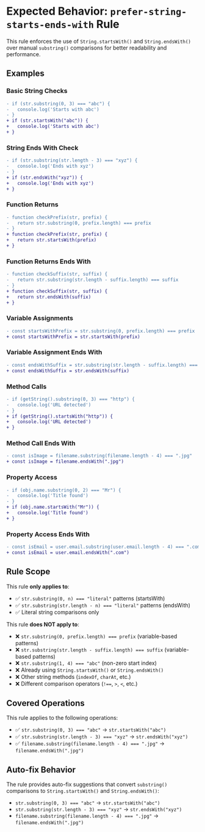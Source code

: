 # Expected Behavior: `prefer-string-starts-ends-with` Rule

This rule enforces the use of `String.startsWith()` and `String.endsWith()` over manual `substring()` comparisons for better readability and performance.

## Examples

### Basic String Checks

```diff
- if (str.substring(0, 3) === "abc") {
-   console.log('Starts with abc')
- }
+ if (str.startsWith("abc")) {
+   console.log('Starts with abc')
+ }
```

### String Ends With Check

```diff
- if (str.substring(str.length - 3) === "xyz") {
-   console.log('Ends with xyz')
- }
+ if (str.endsWith("xyz")) {
+   console.log('Ends with xyz')
+ }
```

### Function Returns

```diff
- function checkPrefix(str, prefix) {
-   return str.substring(0, prefix.length) === prefix
- }
+ function checkPrefix(str, prefix) {
+   return str.startsWith(prefix)
+ }
```

### Function Returns Ends With

```diff
- function checkSuffix(str, suffix) {
-   return str.substring(str.length - suffix.length) === suffix
- }
+ function checkSuffix(str, suffix) {
+   return str.endsWith(suffix)
+ }
```

### Variable Assignments

```diff
- const startsWithPrefix = str.substring(0, prefix.length) === prefix
+ const startsWithPrefix = str.startsWith(prefix)
```

### Variable Assignment Ends With

```diff
- const endsWithSuffix = str.substring(str.length - suffix.length) === suffix
+ const endsWithSuffix = str.endsWith(suffix)
```

### Method Calls

```diff
- if (getString().substring(0, 3) === "http") {
-   console.log('URL detected')
- }
+ if (getString().startsWith("http")) {
+   console.log('URL detected')
+ }
```

### Method Call Ends With

```diff
- const isImage = filename.substring(filename.length - 4) === ".jpg"
+ const isImage = filename.endsWith(".jpg")
```

### Property Access

```diff
- if (obj.name.substring(0, 2) === "Mr") {
-   console.log('Title found')
- }
+ if (obj.name.startsWith("Mr")) {
+   console.log('Title found')
+ }
```

### Property Access Ends With

```diff
- const isEmail = user.email.substring(user.email.length - 4) === ".com"
+ const isEmail = user.email.endsWith(".com")
```

## Rule Scope

This rule **only applies to**:

- ✅ `str.substring(0, n) === "literal"` patterns (startsWith)
- ✅ `str.substring(str.length - n) === "literal"` patterns (endsWith)
- ✅ Literal string comparisons only

This rule **does NOT apply to**:

- ❌ `str.substring(0, prefix.length) === prefix` (variable-based patterns)
- ❌ `str.substring(str.length - suffix.length) === suffix` (variable-based patterns)
- ❌ `str.substring(1, 4) === "abc"` (non-zero start index)
- ❌ Already using `String.startsWith()` or `String.endsWith()`
- ❌ Other string methods (`indexOf`, `charAt`, etc.)
- ❌ Different comparison operators (`!==`, `>`, `<`, etc.)

## Covered Operations

This rule applies to the following operations:

- ✅ `str.substring(0, 3) === "abc"` → `str.startsWith("abc")`
- ✅ `str.substring(str.length - 3) === "xyz"` → `str.endsWith("xyz")`
- ✅ `filename.substring(filename.length - 4) === ".jpg"` → `filename.endsWith(".jpg")`

## Auto-fix Behavior

The rule provides auto-fix suggestions that convert `substring()` comparisons to `String.startsWith()` and `String.endsWith()`:

- `str.substring(0, 3) === "abc"` → `str.startsWith("abc")`
- `str.substring(str.length - 3) === "xyz"` → `str.endsWith("xyz")`
- `filename.substring(filename.length - 4) === ".jpg"` → `filename.endsWith(".jpg")`

